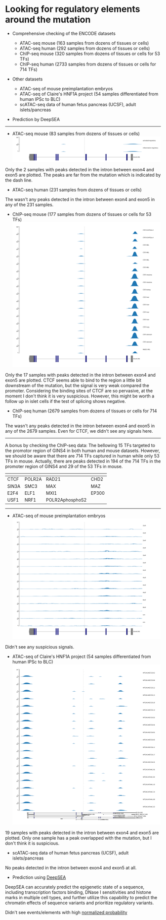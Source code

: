 # Looking for regulatory elements around the mutation

- Comprehensive checking of the ENCODE datasets
    - ATAC-seq mouse (163 samples from dozens of tissues or cells)
    - ATAC-seq human (292 samples from dozens of tissues or cells)
    - ChIP-seq mouse (320 samples from dozens of tissues or cells for 53 TFs)
    - ChIP-seq human (2733 samples from dozens of tissues or cells for 714 TFs)

- Other datasets
    - ATAC-seq of mouse preimplantation embryos
    - ATAC-seq of Claire's HNF1A project (54 samples differentiated from human IPSc to BLC) 
    - scATAC-seq data of human fetus pancreas (UCSF), adult islets/pancreas

- Prediction by DeepSEA


------

- ATAC-seq mouse (83 samples from dozens of tissues or cells)
![](ATACseq_ENCODE_Mouse_Gins4_Tracks.svg)

Only the 2 samples with peaks detected in the intron between exon4 and exon5 are plotted. The peaks are far from the mutation which is indicated by the dash line.

- ATAC-seq human (231 samples from dozens of tissues or cells)

The wasn't any peaks detected in the intron between exon4 and exon5 in any of the 231 samples.

- ChIP-seq mouse (177 samples from dozens of tissues or cells for 53 TFs)
![](ChIPseq_ENCODE_Mouse_Gins4_Tracks.svg)

Only the 17 samples with peaks detected in the intron between exon4 and exon5 are plotted. CTCF seems able to bind to the region a little bit downstream of the mutation, but the signal is very weak compared the promoter. Considering the binding sites of CTCF are so pervasive, at the moment I don't think it is very suspicious. However, this might be worth a follow up in islet cells if the test of splicing shows negative.

- ChIP-seq human (2679 samples from dozens of tissues or cells for 714 TFs)

The wasn't any peaks detected in the intron between exon4 and exon5 in any of the 2679 samples. Even for CTCF, we didn't see any signals here.

----

A bonus by checking the ChIP-seq data: The bellowing 15 TFs targeted to the promotor region of GINS4 in both human and mouse datasets. However, we should be aware that there are 714 TFs captured in human while only 53 TFs in mouse. Actually, there are peaks detected in 194 of the 714 TFs in the promoter region of GINS4 and 29 of the 53 TFs in mouse.

| []()| []() | []() | []() |
| --- | --- | --- | --- |
| CTCF | POLR2A | RAD21 | CHD2 |
| SIN3A | SMC3 | MAX | MAZ |
| E2F4 | ELF1 | MXI1 | EP300 |
| USF1 | NRF1 | POLR2AphosphoS2 |

----

- ATAC-seq of mouse preimplantation embryos
![](ATACseq_Mouse_PreimplantationEmbryos_Gins4_Tracks.svg)

Didn't see any suspicious signals.

- ATAC-seq of Claire's HNF1A project (54 samples differentiated from human IPSc to BLC) 
![](ATACseq_HNF1A_GINS4_Exon4-5_Gins4_Tracks.svg)

19 samples with peaks detected in the intron between exon4 and exon5 are plotted. Only one sample has a peak overlapped with the mutation, but I don't think it is suspicious.

- scATAC-seq data of human fetus pancreas (UCSF), adult islets/pancreas

No peaks detected in the intron between exon4 and exon5 at all.

- Prediction using [DeepSEA](http://deepsea.princeton.edu/job/analysis/create)

DeepSEA can accurately predict the epigenetic state of a sequence, including transcription factors binding, DNase I sensitivities and histone marks in multiple cell types, and further utilize this capability to predict the chromatin effects of sequence variants and prioritize regulatory variants.

Didn't see events/elements with high [normalized probability](http://deepsea.princeton.edu/job/analysis/results/a84f90bb-f383-442b-a500-b4642bf59c66)
